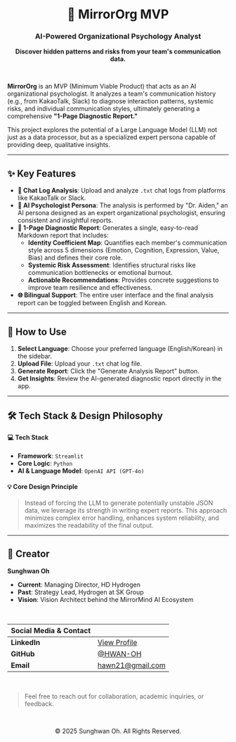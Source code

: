 <div align="center">
<h1>🧠 MirrorOrg MVP</h1>
<h3>AI-Powered Organizational Psychology Analyst</h3>
<p><strong>Discover hidden patterns and risks from your team's communication data.</strong></p>
</div>

<br>

<p>
<strong>MirrorOrg</strong> is an MVP (Minimum Viable Product) that acts as an AI organizational psychologist. It analyzes a team's communication history (e.g., from KakaoTalk, Slack) to diagnose interaction patterns, systemic risks, and individual communication styles, ultimately generating a comprehensive <strong>"1-Page Diagnostic Report."</strong>
</p>
<p>
This project explores the potential of a Large Language Model (LLM) not just as a data processor, but as a specialized expert persona capable of providing deep, qualitative insights.
</p>

<hr>

<h2>✨ Key Features</h2>
<ul>
<li><strong>💬 Chat Log Analysis</strong>: Upload and analyze <code>.txt</code> chat logs from platforms like KakaoTalk or Slack.</li>
<li><strong>🤖 AI Psychologist Persona</strong>: The analysis is performed by "Dr. Aiden," an AI persona designed as an expert organizational psychologist, ensuring consistent and insightful reports.</li>
<li><strong>📄 1-Page Diagnostic Report</strong>: Generates a single, easy-to-read Markdown report that includes:
<ul>
<li><strong>Identity Coefficient Map</strong>: Quantifies each member's communication style across 5 dimensions (Emotion, Cognition, Expression, Value, Bias) and defines their core role.</li>
<li><strong>Systemic Risk Assessment</strong>: Identifies structural risks like communication bottlenecks or emotional burnout.</li>
<li><strong>Actionable Recommendations</strong>: Provides concrete suggestions to improve team resilience and effectiveness.</li>
</ul>
</li>
<li><strong>🌐 Bilingual Support</strong>: The entire user interface and the final analysis report can be toggled between English and Korean.</li>
</ul>

<hr>

<h2>🚀 How to Use</h2>
<ol>
<li><strong>Select Language</strong>: Choose your preferred language (English/Korean) in the sidebar.</li>
<li><strong>Upload File</strong>: Upload your <code>.txt</code> chat log file.</li>
<li><strong>Generate Report</strong>: Click the "Generate Analysis Report" button.</li>
<li><strong>Get Insights</strong>: Review the AI-generated diagnostic report directly in the app.</li>
</ol>

<hr>

<h2>🛠️ Tech Stack & Design Philosophy</h2>
<h4>💻 Tech Stack</h4>
<ul>
<li><strong>Framework</strong>: <code>Streamlit</code></li>
<li><strong>Core Logic</strong>: <code>Python</code></li>
<li><strong>AI & Language Model</strong>: <code>OpenAI API (GPT-4o)</code></li>
</ul>

<h4>💡 Core Design Principle</h4>
<blockquote>
Instead of forcing the LLM to generate potentially unstable JSON data, we leverage its strength in writing expert reports. This approach minimizes complex error handling, enhances system reliability, and maximizes the readability of the final output.
</blockquote>

<hr>

<h2>👤 Creator</h2>
<p><strong>Sunghwan Oh</strong></p>
<ul>
<li><strong>Current</strong>: Managing Director, HD Hydrogen</li>
<li><strong>Past</strong>: Strategy Lead, Hydrogen at SK Group</li>
<li><strong>Vision</strong>: Vision Architect behind the MirrorMind AI Ecosystem</li>
</ul>
<br>
<table>
<thead>
<tr>
<th style="text-align: left;">Social Media & Contact</th>
<th style="text-align: left;"></th>
</tr>
</thead>
<tbody>
<tr>
<td><strong>LinkedIn</strong></td>
<td><a href="https://www.linkedin.com/in/sunghwan-oh-b1a315b9/">View Profile</a></td>
</tr>
<tr>
<td><strong>GitHub</strong></td>
<td><a href="https://github.com/HWAN-OH">@HWAN-OH</a></td>
</tr>
<tr>
<td><strong>Email</strong></td>
<td><a href="mailto:hawn21@gmail.com">hawn21@gmail.com</a></td>
</tr>
</tbody>
</table>
<br>
<blockquote>
Feel free to reach out for collaboration, academic inquiries, or feedback.
</blockquote>

<br>
<div align="center">
<p>© 2025 Sunghwan Oh. All Rights Reserved.</p>
</div>
